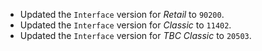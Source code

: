 - Updated the `Interface` version for _Retail_ to `90200`.
- Updated the `Interface` version for _Classic_ to `11402`.
- Updated the `Interface` version for _TBC Classic_ to `20503`.
